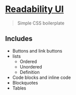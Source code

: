 # [Readability UI](https://themindstorm.github.io/readability-ui/)
> Simple CSS boilerplate

## Includes
- Buttons and link buttons
- lists
  - Ordered
  - Unordered
  - Definition
- Code blocks and inline code
- Blockquotes
- Tables
